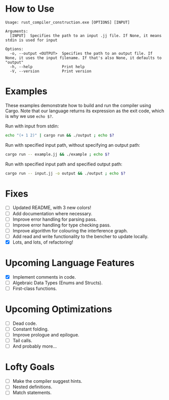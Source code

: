 # How to Use
```
Usage: rust_compiler_construction.exe [OPTIONS] [INPUT]

Arguments:
  [INPUT]  Specifies the path to an input .jj file. If None, it means stdin is used for input

Options:
  -o, --output <OUTPUT>  Specifies the path to an output file. If None, it uses the input filename. If that's also None, it defaults to "output"
  -h, --help             Print help
  -V, --version          Print version

```
# Examples
These examples demonstrate how to build and run the compiler using Cargo. 
Note that our language returns its expression as the exit code, which is why we use `echo $?`.

Run with input from stdin:
```sh
echo "(+ 1 2)" | cargo run && ./output ; echo $?
```
Run with specified input path, without specifying an output path:
```sh
cargo run -- example.jj && ./example ; echo $?
```
Run with specified input path and specified output path:
```sh
cargo run -- input.jj -o output && ./output ; echo $?
```

# Fixes
* [ ] Updated README, with 3 new colors!
* [ ] Add documentation where necessary.
* [ ] Improve error handling for parsing pass.
* [ ] Improve error handling for type checking pass.
* [ ] Improve algorithm for colouring the interference graph.
* [ ] Add read and write functionality to the bencher to update locally.
* [x] Lots, and lots, of refactoring!

# Upcoming Language Features
* [x] Implement comments in code.
* [ ] Algebraic Data Types (Enums and Structs).
* [ ] First-class functions.

# Upcoming Optimizations
* [ ] Dead code.
* [ ] Constant folding.
* [ ] Improve prologue and epilogue.
* [ ] Tail calls.
* [ ] And probably more...

# Lofty Goals
* [ ] Make the compiler suggest hints.
* [ ] Nested definitions.
* [ ] Match statements.

